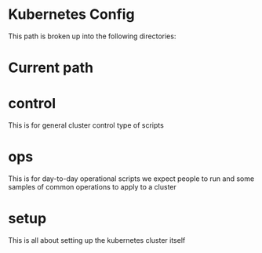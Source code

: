 # Kubernetes Config
This path is broken up into the following directories:

# Current path

# control
This is for general cluster control type of scripts

# ops
This is for day-to-day operational scripts we expect people to run and some samples of common operations to apply to a cluster

# setup
This is all about setting up the kubernetes cluster itself
